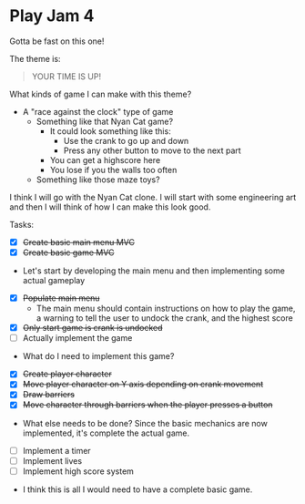 # Play Jam 4

Gotta be fast on this one!

The theme is:

> YOUR TIME IS UP!

What kinds of game I can make with this theme?

- A "race against the clock" type of game
  - Something like that Nyan Cat game?
    - It could look something like this:
      - Use the crank to go up and down
      - Press any other button to move to the next part
    - You can get a highscore here
    - You lose if you the walls too often
  - Something like those maze toys?

I think I will go with the Nyan Cat clone. I will start with some
engineering art and then I will think of how I can make this look good.

Tasks:
- [x] ~~Create basic main menu MVC~~
- [x] ~~Create basic game MVC~~
- Let's start by developing the main menu and then implementing some
  actual gameplay
- [x] ~~Populate main menu~~
  - The main menu should contain instructions on how to play the game,
    a warning to tell the user to undock the crank, and the highest score
- [x] ~~Only start game is crank is undocked~~
- [ ] Actually implement the game
- What do I need to implement this game?
- [x] ~~Create player character~~
- [x] ~~Move player character on Y axis depending on crank movement~~
- [x] ~~Draw barriers~~
- [x] ~~Move character through barriers when the player presses a button~~
- What else needs to be done? Since the basic mechanics are now implemented,
  it's complete the actual game.
- [ ] Implement a timer
- [ ] Implement lives
- [ ] Implement high score system
- I think this is all I would need to have a complete basic game.

